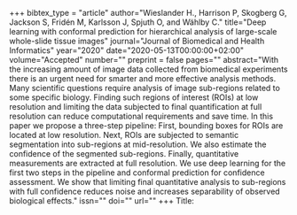 +++
bibtex_type = "article"
author="Wieslander H., Harrison P, Skogberg G, Jackson S, Fridén M, Karlsson J, Spjuth O, and Wählby C."
title="Deep learning with conformal prediction for hierarchical analysis of large-scale whole-slide tissue images"
journal="Journal of Biomedical and Health Informatics"
year="2020"
date="2020-05-13T00:00:00+02:00"
volume="Accepted"
number=""
preprint = false
pages=""
abstract="With the increasing amount of image data collected from biomedical experiments there is an urgent need for smarter and more effective analysis methods. Many scientific questions require analysis of image sub-regions related to some specific biology. Finding such regions of interest (ROIs) at low resolution and limiting the data subjected to final quantification at full resolution can reduce computational requirements and save time. In this paper we propose a three-step pipeline: First, bounding boxes for ROIs are located at low resolution. Next, ROIs are subjected to semantic segmentation into sub-regions at mid-resolution. We also estimate the confidence of the segmented sub-regions. Finally, quantitative measurements are extracted at full resolution. We use deep learning for the first two steps in the pipeline and conformal prediction for confidence assessment. We show that limiting final quantitative analysis to sub-regions with full confidence reduces noise and increases separability of observed biological effects."
issn=""
doi=""
url=""
+++
Title: 

